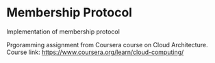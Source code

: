 # Membership Protocol
Implementation of membership protocol

Prgoramming assignment from Coursera course on Cloud Architecture.
Course link: https://www.coursera.org/learn/cloud-computing/

